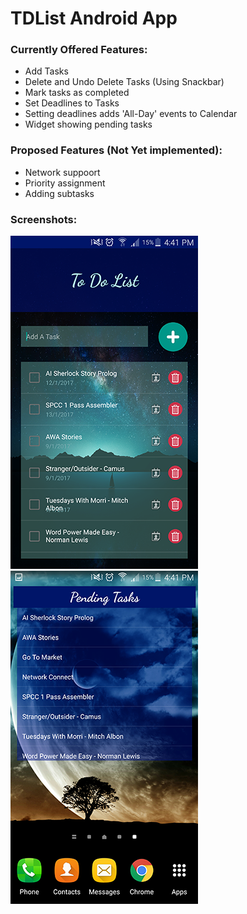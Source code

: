 # TDList Android App

### Currently Offered Features:
* Add Tasks
* Delete and Undo Delete Tasks (Using Snackbar)
* Mark tasks as completed
* Set Deadlines to Tasks
* Setting deadlines adds 'All-Day' events to Calendar
* Widget showing pending tasks

### Proposed Features (Not Yet implemented):
* Network suppoort
* Priority assignment
* Adding subtasks

### Screenshots:

<img src="Screenshots/App Home Screen v1.2.2.png"/> <img src="Screenshots/App Widget v1.2.2.png"/>
